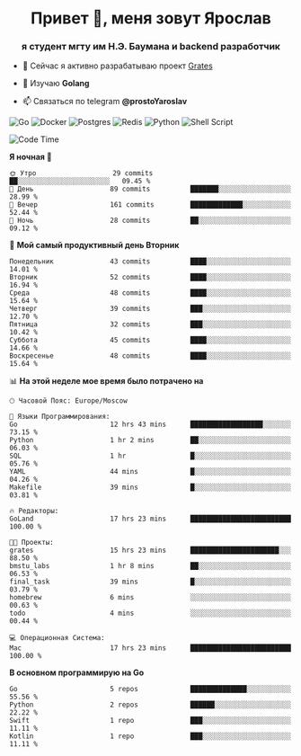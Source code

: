 <h1 align="center">Привет 👋, меня зовут Ярослав</h1>
<h3 align="center">я студент мгту им Н.Э. Баумана и 
backend разработчик</h3>

<!--[![Typing SVG](https://readme-typing-svg.herokuapp.com?color=%2336BCF7&lines=Computer+science+student)](https://git.io/typing-svg)
-->

<!--<p align="left"> <a href="https://github.com/ryo-ma/github-profile-trophy"><img src="https://github-profile-trophy.vercel.app/?username=passwordhash" alt="passwordhash" /></a> </p>-->

- 🔭 Сейчас я активно разрабатываю проект [Grates](https://github.com/passwordhash/grates)

- 🌱 Изучаю **Golang**

- 📫 Связаться по telegram **@prostoYaroslav**

![Go](https://img.shields.io/badge/go-%2300ADD8.svg?style=for-the-badge&logo=go&logoColor=white)
![Docker](https://img.shields.io/badge/docker-%230db7ed.svg?style=for-the-badge&logo=docker&logoColor=white)
![Postgres](https://img.shields.io/badge/postgres-%23316192.svg?style=for-the-badge&logo=postgresql&logoColor=white)
![Redis](https://img.shields.io/badge/redis-%23DD0031.svg?style=for-the-badge&logo=redis&logoColor=white)
![Python](https://img.shields.io/badge/python-3670A0?style=for-the-badge&logo=python&logoColor=ffdd54)
![Shell Script](https://img.shields.io/badge/shell_script-%23121011.svg?style=for-the-badge&logo=gnu-bash&logoColor=white)

<!--START_SECTION:waka-->
![Code Time](http://img.shields.io/badge/Code%20Time-47%20hrs%2029%20mins-blue)

**Я ночная 🦉** 

```text
🌞 Утро                   29 commits          ██░░░░░░░░░░░░░░░░░░░░░░░   09.45 % 
🌆 День                   89 commits          ███████░░░░░░░░░░░░░░░░░░   28.99 % 
🌃 Вечер                  161 commits         █████████████░░░░░░░░░░░░   52.44 % 
🌙 Ночь                   28 commits          ██░░░░░░░░░░░░░░░░░░░░░░░   09.12 % 
```
📅 **Мой самый продуктивный день Вторник** 

```text
Понедельник              43 commits          ████░░░░░░░░░░░░░░░░░░░░░   14.01 % 
Вторник                  52 commits          ████░░░░░░░░░░░░░░░░░░░░░   16.94 % 
Среда                    48 commits          ████░░░░░░░░░░░░░░░░░░░░░   15.64 % 
Четверг                  39 commits          ███░░░░░░░░░░░░░░░░░░░░░░   12.70 % 
Пятница                  32 commits          ███░░░░░░░░░░░░░░░░░░░░░░   10.42 % 
Суббота                  45 commits          ████░░░░░░░░░░░░░░░░░░░░░   14.66 % 
Воскресенье              48 commits          ████░░░░░░░░░░░░░░░░░░░░░   15.64 % 
```


📊 **На этой неделе мое время было потрачено на** 

```text
🕑︎ Часовой Пояс: Europe/Moscow

💬 Языки Программирования: 
Go                       12 hrs 43 mins      ██████████████████░░░░░░░   73.15 % 
Python                   1 hr 2 mins         ██░░░░░░░░░░░░░░░░░░░░░░░   06.03 % 
SQL                      1 hr                █░░░░░░░░░░░░░░░░░░░░░░░░   05.76 % 
YAML                     44 mins             █░░░░░░░░░░░░░░░░░░░░░░░░   04.26 % 
Makefile                 39 mins             █░░░░░░░░░░░░░░░░░░░░░░░░   03.81 % 

🔥 Редакторы: 
GoLand                   17 hrs 23 mins      █████████████████████████   100.00 % 

🐱‍💻 Проекты: 
grates                   15 hrs 23 mins      ██████████████████████░░░   88.50 % 
bmstu_labs               1 hr 8 mins         ██░░░░░░░░░░░░░░░░░░░░░░░   06.53 % 
final_task               39 mins             █░░░░░░░░░░░░░░░░░░░░░░░░   03.79 % 
homebrew                 6 mins              ░░░░░░░░░░░░░░░░░░░░░░░░░   00.63 % 
todo                     4 mins              ░░░░░░░░░░░░░░░░░░░░░░░░░   00.44 % 

💻 Операционная Система: 
Mac                      17 hrs 23 mins      █████████████████████████   100.00 % 
```

**В основном программирую на Go** 

```text
Go                       5 repos             ██████████████░░░░░░░░░░░   55.56 % 
Python                   2 repos             ██████░░░░░░░░░░░░░░░░░░░   22.22 % 
Swift                    1 repo              ███░░░░░░░░░░░░░░░░░░░░░░   11.11 % 
Kotlin                   1 repo              ███░░░░░░░░░░░░░░░░░░░░░░   11.11 % 
```




<!--END_SECTION:waka-->

<!--
<p><img align="center" src="https://github-readme-stats.vercel.app/api/top-langs?username=passwordhash&show_icons=true&locale=en&layout=compact" alt="passwordhash" /></p>

<p><img align="center" src="https://github-readme-streak-stats.herokuapp.com/?user=passwordhash&" alt="passwordhash" /></p>-->

